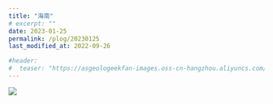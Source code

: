 ```yaml
---
title: "海南"
# excerpt: ""
date: 2023-01-25
permalink: /plog/20230125
last_modified_at: 2022-09-26

#header:
#  teaser: "https://asgeologeekfan-images.oss-cn-hangzhou.aliyuncs.com/img/202206241629640.png"
---
```

![](https://asgeologeekfan-images.oss-cn-hangzhou.aliyuncs.com/img/FHT_2131_640.JPG)